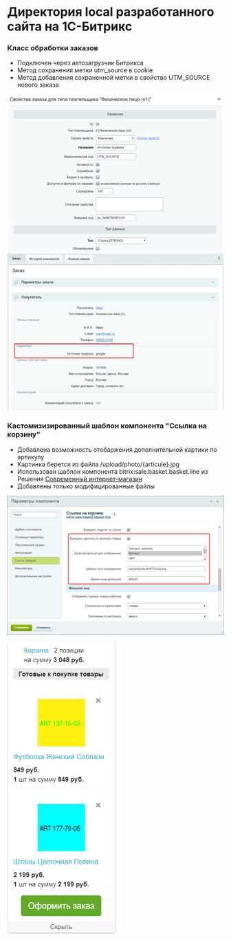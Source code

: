 # Директория local разработанного сайта на 1C-Битрикс

### Класс обработки заказов
* Подключен через автозагрузчик Битрикса
* Метод сохранения метки utm_source в cookie 
* Метод добавления сохраненной метки в свойство UTM_SOURCE нового заказа

![Свойство заказа для хранения utm_source](field.png "Свойство заказа для хранения utm_source")
![Отображение сохраненного свойства в заказе](order.png "Отображение сохраненного свойства в заказе")

### Кастомизизированный шаблон компонента "Ссылка на корзину" 
* Добавлена возможность отобаржения дополнительной картики по артикулу
* Картинка берется из файла /upload/photo/{articule}.jpg 
* Использован шаблон компонента bitrix:sale.basket.basket.line из Решения [Современный интернет-магазин](https://marketplace.1c-bitrix.ru/solutions/bitrix.eshop/)
* Добавлены только модифицированные файлы

![Настройки шаблона](params.png "Настройки шаблона")
![Отображение шаблона](template.png "Отображение шаблона")
